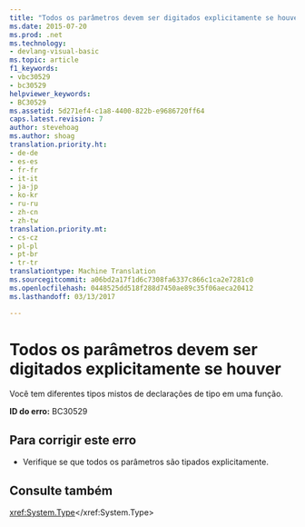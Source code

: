 ```yaml
---
title: "Todos os parâmetros devem ser digitados explicitamente se houver | Documentos do Microsoft"
ms.date: 2015-07-20
ms.prod: .net
ms.technology:
- devlang-visual-basic
ms.topic: article
f1_keywords:
- vbc30529
- bc30529
helpviewer_keywords:
- BC30529
ms.assetid: 5d271ef4-c1a8-4400-822b-e9686720ff64
caps.latest.revision: 7
author: stevehoag
ms.author: shoag
translation.priority.ht:
- de-de
- es-es
- fr-fr
- it-it
- ja-jp
- ko-kr
- ru-ru
- zh-cn
- zh-tw
translation.priority.mt:
- cs-cz
- pl-pl
- pt-br
- tr-tr
translationtype: Machine Translation
ms.sourcegitcommit: a06bd2a17f1d6c7308fa6337c866c1ca2e7281c0
ms.openlocfilehash: 0448525dd518f288d7450ae89c35f06aeca20412
ms.lasthandoff: 03/13/2017

---
```

# <a name="all-parameters-must-be-explicitly-typed-if-any-are"></a>Todos os parâmetros devem ser digitados explicitamente se houver
Você tem diferentes tipos mistos de declarações de tipo em uma função.  
  
 **ID do erro:** BC30529  
  
## <a name="to-correct-this-error"></a>Para corrigir este erro  
  
-   Verifique se que todos os parâmetros são tipados explicitamente.  
  
## <a name="see-also"></a>Consulte também  
 <xref:System.Type></xref:System.Type>
